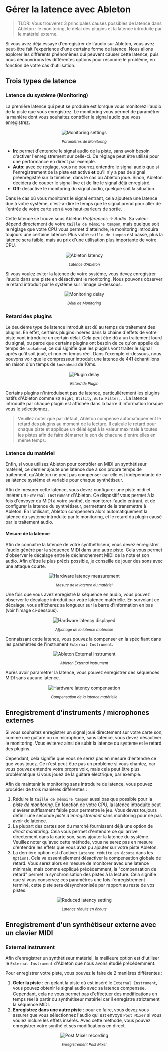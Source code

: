 # Gérer la latence avec Ableton

> TLDR: Vous trouverez 3 principales causes possibles de latence dans Ableton : le monitoring, le délai des plugins et la latence introduite par le matériel externe.

Si vous avez déjà essayé d'enregistrer de l'audio sur Ableton, vous avez peut-être fait l'expérience d'une certaine forme de latence. Nous allons explorer les différents phénomènes qui peuvent causer cette latence, puis nous découvrirons les différentes options pour résoudre le problème, en fonction de votre cas d'utilisation.

## Trois types de latence

### Latence du système (Monitoring)

La première latence qui peut se produire est lorsque vous monitorez l'audio de la piste que vous enregistrez. Le monitoring vous permet de paramétrer la manière dont vous souhaitez contrôler le signal audio que vous enregistrez.

<div align="center"><img src="assets/0_monitoring_settings.png" alt="Monitoring settings"><p><small><i>Paramètres de Monitoring</i></small></p></div>

- **In**: permet d'entendre le signal audio de la piste, sans avoir besoin d'activer l'enregistrement sur celle-ci. Ce réglage peut être utilisé pour une performance en direct par exemple.
- **Auto**: avec ce réglage, vous ne pourrez entendre le signal audio que si l'enregistrement de la piste est activé **et** qu'il n'y a pas de signal préenregistré sur la timeline, dans le cas où Ableton joue. Sinon, Ableton décidera de couper le signal live et de lire le signal déjà enregistré.
- **Off**: desactive le monitoring du signal audio, quelque soit la situation.

Dans le cas où vous monitorez le signal entrant, cela ajoutera une latence due à votre système, c'est-à-dire le temps que le signal prend pour aller de l'entrée de votre carte son à vos haut-parleurs de sortie.

Cette latence se trouve sous Ableton *Préférences → Audio*. Sa valeur dépend directement de votre `taille de mémoire tampon`, mais quelque soit le réglage que votre CPU vous permet d'atteindre, le monitoring introduira toujours une certaine latence. Plus votre `taille de tampon` est basse, plus la latence sera faible, mais au prix d'une utilisation plus importante de votre CPU.

<div align="center"><img src="assets/1_ableton_latency.png" alt="Ableton latency"><p><small><i>Latence d'Ableton</i></small></p></div>

Si vous voulez éviter la latence de votre système, vous devez enregistrer l'audio dans une piste en désactivant le monitoring. Nous pouvons observer le retard introduit par le système sur l'image ci-dessous.

<div align="center"><img src="assets/2_monitoring_delay.png" alt="Monitoring delay"><p><small><i>Délai de Monitoring</i></small></p></div>

### Retard des plugins

Le deuxième type de latence introduit est dû au temps de traitement des plugins. En effet, certains plugins insérés dans la chaîne d'effets de votre piste vont introduire un certain délai. Cela peut être dû à un traitement lourd du signal, ou parce que certains plugins ont besoin de ce qu'on appelle du temps de `lookahead`, ce qui signifie que les plugins vont traiter le signal après qu'il soit joué, et non en temps réel. Dans l'exemple ci-dessous, nous pouvons voir que le compresseur introduit une latence de 441 échantillons en raison d'un temps de `lookahead` de 10ms.

<div align="center"><img src="assets/3_plugin_delay.png" alt="Plugin delay"><p><small><i>Retard de Plugin</i></small></p></div>

Certains plugins n'introduisent pas de latence, particulièrement les plugins natifs d'Ableton comme `EQ Eight`, `Utility`, `Auto Filter`, ... La latence introduite par chaque plugin est affichée dans la barre d'information lorsque vous le sélectionnez.

> Veuillez noter que par défaut, Ableton compense automatiquement le retard des plugins au moment de la lecture. Il calcule le retard pour chaque piste et applique un délai égal à la valeur maximale à toutes les pistes afin de faire démarrer le son de chacune d'entre elles en même temps.

### Latence du matériel

Enfin, si vous utilisez Ableton pour contrôler en MIDI un synthétiseur matériel, ce dernier ajoute une latence due à son propre temps de traitement, qu'Ableton ne peut pas compenser car elle est indépendante de sa latence système et variable pour chaque synthétiseur.

Afin de mesurer cette latence, vous devez configurer une piste midi et insérer un `External Instrument` d'Ableton. Ce dispositif vous permet à la fois d'envoyer du MIDI à votre synthé, de monitorer l'audio entrant, et de configurer la latence du synthétiseur, permettant de la transmettre à Ableton. En l'utilisant, Ableton compensera alors automatiquement la latence du système introduite par le monitoring, et le retard du plugin causé par le traitement audio.

#### Mesure de la latence

Afin de connaitre la latence de votre synthéthiseur, vous devez enregistrer l'audio généré par la séquence MIDI dans une autre piste. Cela vous permet d'observer le décalage entre le déclenchement MIDI de la note et son audio. Afin d'être le plus précis possible, je conseille de jouer des sons avec une attaque courte.

<div align="center"><img src="assets/4_hardware_measurement.png" alt="Hardware latency measurement"><p><small><i>Mesure de la latence du matériel</i></small></p></div>

Une fois que vous avez enregistré la séquence en audio, vous pouvez observer le décalage introduit par votre latence matérielle. En survolant ce décalage, vous afficherez sa longueur sur la barre d'information en bas (voir l'image ci-dessous).

<div align="center"><img src="assets/5_hardware_displayed.png" alt="Hardware latency displayed"><p><small><i>Affichage de la latence matérielle</i></small></p></div>

Connaissant cette latence, vous pouvez la compenser en la spécifiant dans les paramètres de l'instrument `External Instrument`.

<div align="center"><img src="assets/6_ableton_external_instrument.png" alt="Ableton External Instrument"><p><small><i>Ableton External Instrument</i></small></p></div>

Après avoir paramétrer la latence, vous pouvez enregistrer des séquences MIDI sans aucune latence.

<div align="center"><img src="assets/7_hardware_latency_compensation.png" alt="Hardware latency compensation"><p><small><i>Compensation de la latence matérielle</i></small></p></div>

## Enregistrement d'instruments / microphones externes

Si vous souhaitez enregistrer un signal joué directement sur votre carte son, comme une guitare ou un microphone, sans latence, vous devez désactiver le monitoring. Vous éviterez ainsi de subir la latence du système et le retard des plugins.

Cependant, cela signifie que vous ne serez pas en mesure d'entendre ce que vous jouez. Ce n'est peut-être pas un problème si vous chantez, car vous pouvez entendre votre propre voix, mais cela peut être plus problématique si vous jouez de la guitare électrique, par exemple.

Afin de maintenir le monitoring sans introduire de latence, vous pouvez procéder de trois manières différentes :
1. Réduire la `taille de mémoire tampon` aussi bas que possible pour la *piste de monitoring*. En fonction de votre CPU, la latence introduite peut s'avérer suffisament faible pour permettre le jeu. Vous devez toujours définir une seconde *piste d'enregistrement* sans monitoring pour ne pas avoir de latence.
2. La plupart des cartes son du marché fournissent déjà une option de *direct monitoring*. Cela vous permet d'entendre ce qui arrive directement dans la carte son, sans ajouter la latence du système. Veuillez noter qu'avec cette méthode, vous ne serez pas en mesure d'entendre les effets que vous avez pu ajouter sur votre piste Ableton.
3. La dernière option est d'activer `Latence réduite en écoute` dans les `Options`. Cela va essentiellement désactiver la compensation globale de retard. Vous serez alors en mesure de monitorer avec une latence minimale, mais comme expliqué précédemment, la "compensation de retard" permet la synchronisation des pistes à la lecture. Cela signifie que si vous conservez ces paramètres une fois l'enregistrement terminé, cette piste sera désynchronisée par rapport au reste de vos pistes.

<div align="center"><img src="assets/8_reduced_latency_settings.png" alt="Reduced latency setting"><p><small><i>Latence réduite en écoute</i></small></p></div>

## Enregistrement d'un synthétiseur externe avec un clavier MIDI

### External instrument

Afin d'enregistrer un synthétiseur matériel, la meilleure option est d'utiliser le `External Instrument` d'Ableton que nous avons étudié précédemment.

Pour enregistrer votre piste, vous pouvez le faire de 2 manières différentes :

1. **Geler la piste** : en gelant la piste où est inséré le `External Instrument`, vous pouvez obtenir le signal audio avec sa latence compensée. Cependant, cela ne vous permet pas d'effectuer des modifications en temps réel à partir du synthétiseur matériel car il enregistre strictement la séquence MIDI.
2. **Enregistrez dans une autre piste** : pour ce faire, vous devez vous assurer que vous sélectionnez l'audio qui est envoyé `Post Mixer` si vous voulez inclure les effets insérés. Avec cette méthode, vous pouvez enregistrer votre synthé et ses modifications en direct.

<div align="center"><img src="assets/9_post_mixer_recording.png" alt="Post Mixer recording"><p><small><i>Enregistrement Post Mixer</i></small></p></div>
